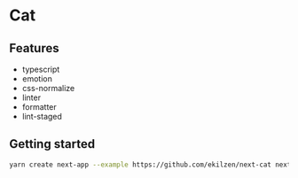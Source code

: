 # Cat

## Features

- typescript
- emotion
- css-normalize
- linter
- formatter
- lint-staged

## Getting started

```bash
yarn create next-app --example https://github.com/ekilzen/next-cat next-cat-app
```
